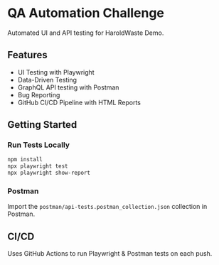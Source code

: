 # QA Automation Challenge

Automated UI and API testing for HaroldWaste Demo.

## Features
- UI Testing with Playwright
- Data-Driven Testing
- GraphQL API testing with Postman
- Bug Reporting
- GitHub CI/CD Pipeline with HTML Reports

## Getting Started

### Run Tests Locally

```bash
npm install
npx playwright test
npx playwright show-report
```

### Postman
Import the `postman/api-tests.postman_collection.json` collection in Postman.

## CI/CD
Uses GitHub Actions to run Playwright & Postman tests on each push.
